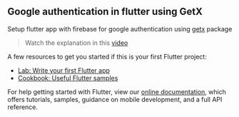 ## Google authentication in flutter using GetX

Setup flutter app with firebase for google authentication using [getx](https://pub.dev/packages/get) package

> Watch the explanation in this [video](https://www.youtube.com/watch?v=jU92uEYQ6Fs)

A few resources to get you started if this is your first Flutter project:

- [Lab: Write your first Flutter app](https://flutter.dev/docs/get-started/codelab)
- [Cookbook: Useful Flutter samples](https://flutter.dev/docs/cookbook)

For help getting started with Flutter, view our
[online documentation](https://flutter.dev/docs), which offers tutorials,
samples, guidance on mobile development, and a full API reference.
